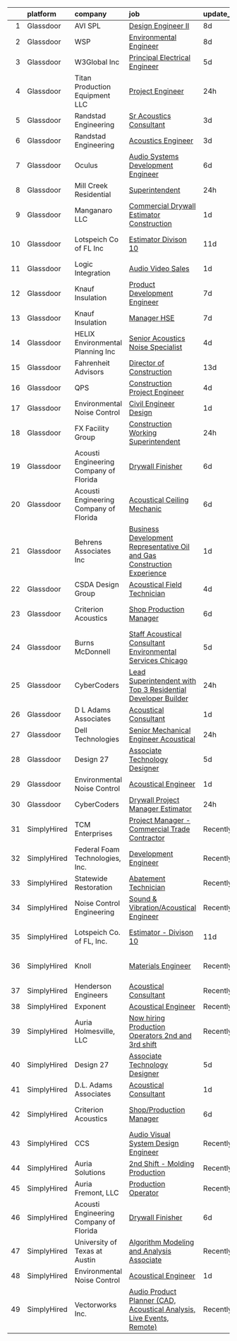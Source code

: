 

|    | platform    | company                                | job                                                                                                                                                                                                                                                                                                                                                                                                                                                                                                                                                                                                                                                                                                                                                                                                                                                                                                                                                                                                                                                                                                                                                                                                                                                                                                                                                                                                                                                                                  | update_time   | location                      |
|---:|:------------|:---------------------------------------|:-------------------------------------------------------------------------------------------------------------------------------------------------------------------------------------------------------------------------------------------------------------------------------------------------------------------------------------------------------------------------------------------------------------------------------------------------------------------------------------------------------------------------------------------------------------------------------------------------------------------------------------------------------------------------------------------------------------------------------------------------------------------------------------------------------------------------------------------------------------------------------------------------------------------------------------------------------------------------------------------------------------------------------------------------------------------------------------------------------------------------------------------------------------------------------------------------------------------------------------------------------------------------------------------------------------------------------------------------------------------------------------------------------------------------------------------------------------------------------------|:--------------|:------------------------------|
|  1 | Glassdoor   | AVI SPL                                | [Design Engineer II](https://www.glassdoor.com/partner/jobListing.htm?pos=126&ao=1136043&s=58&guid=000001835ef9fdeaab15e2af4252198a&src=GD_JOB_AD&t=SR&vt=w&cs=1_9920ac10&cb=1663745785672&jobListingId=1008135123497&jrtk=3-0-1gdffjvgg2inp001-1gdffjvh2gahs800-afd88db7dfc8ccb3-)                                                                                                                                                                                                                                                                                                                                                                                                                                                                                                                                                                                                                                                                                                                                                                                                                                                                                                                                                                                                                                                                                                                                                                                                  | 8d            | Atlanta, GA                   |
|  2 | Glassdoor   | WSP                                    | [Environmental Engineer](https://www.glassdoor.com/partner/jobListing.htm?pos=128&ao=1136043&s=58&guid=000001835ef9fdeaab15e2af4252198a&src=GD_JOB_AD&t=SR&vt=w&cs=1_4106187b&cb=1663745785672&jobListingId=1008135079902&jrtk=3-0-1gdffjvgg2inp001-1gdffjvh2gahs800-3a8945c45c2858a6-)                                                                                                                                                                                                                                                                                                                                                                                                                                                                                                                                                                                                                                                                                                                                                                                                                                                                                                                                                                                                                                                                                                                                                                                              | 8d            | Washington, DC                |
|  3 | Glassdoor   | W3Global Inc                           | [Principal Electrical Engineer](https://www.glassdoor.com/partner/jobListing.htm?pos=119&ao=1110586&s=58&guid=000001835ef9fdeaab15e2af4252198a&src=GD_JOB_AD&t=SR&vt=w&ea=1&cs=1_6a2c3f1d&cb=1663745785671&jobListingId=1008142490448&cpc=9908D8D4413DBB8A&jrtk=3-0-1gdffjvgg2inp001-1gdffjvh2gahs800-f136b5d3aa4bb2df--6NYlbfkN0DQr0I1mkHTYCHIQl-Z2q2GFo8_WIakD9g7JG9Jpso0F1szWHTNQT333qdHOIIMC5Xq46maLYzZw9v1ZCdJGnTbGN_qZeyICKJTLvCu5w9PYaCOnBLnmoEO-xL6RVkoaeMFLPme-X2PsYloLmBH-rFz3yn-Jbn9vC3vjcqUZ4lMdEvRckjZC2u84l5dIr0nXXroXTEhfKDGtcuRJKikgado23TJqXKdTRPgS3nEQ-NU12JD2fEizJXvwbyh4n7oYgcJkAsfVUg7NvrbkmapPkzL9MgwPGdFcf3SNbDvtv8DYTEtMaYxu0od6okOpndt9Y7WVbTZUOWJ-mEAx9jV4yaw5TtL9yqnacK-lWFFq6I7g3dpADZsSOKwmbHuNT28Er7WcoWAV72PLY2lRfCN2R2AtZ3e6L4N_f9lbHmtI0oniaEk4auvzdAuRv13C2HUuPy0NsM908_6rDRbSM3ekZFq0MvS-ZIgr4wofAfp4Jhwq8WtyCXEuouPuHiHgcolGtQKoUNDNELiJejNnh68V8RzD_8MiEUfUubeRkPUdeO9bCUDGJq8wh8sUJkbOhlvCWBWXdX73XWVxEWFhJUh2S1d)                                                                                                                                                                                                                                                                                                                                                                                                                                                                                                                             | 5d            | Tempe, AZ                     |
|  4 | Glassdoor   | Titan Production Equipment LLC         | [Project Engineer](https://www.glassdoor.com/partner/jobListing.htm?pos=129&ao=1136043&s=58&guid=000001835ef9fdeaab15e2af4252198a&src=GD_JOB_AD&t=SR&vt=w&cs=1_129da6b9&cb=1663745785672&jobListingId=1008151203610&jrtk=3-0-1gdffjvgg2inp001-1gdffjvh2gahs800-f0e9d119378842dd-)                                                                                                                                                                                                                                                                                                                                                                                                                                                                                                                                                                                                                                                                                                                                                                                                                                                                                                                                                                                                                                                                                                                                                                                                    | 24h           | The Woodlands, TX             |
|  5 | Glassdoor   | Randstad Engineering                   | [Sr  Acoustics Consultant](https://www.glassdoor.com/partner/jobListing.htm?pos=117&ao=1110586&s=58&guid=000001835ef9fdeaab15e2af4252198a&src=GD_JOB_AD&t=SR&vt=w&ea=1&cs=1_d5a95f31&cb=1663745785671&jobListingId=1008146395284&cpc=9908D8D4413DBB8A&jrtk=3-0-1gdffjvgg2inp001-1gdffjvh2gahs800-1e37dc136f2d919a--6NYlbfkN0BP0SNj5t90jkfF5SbRhYc-YYyKnIlIACqwosTKYtJiUOp36XFEILIi7NeTHfhZHbsW-mUkTBjl8FIFrTAC_qYAebY_cyQqVvB0MGWr6GAninhmnbYc0H4JvtYHZs8F-JoYQ5N9rHtgPeysiPlaGKR1KA9_fQdLfZFYobIBfkkloEZC7jGXfM9tYTlo_ehSdfjSY0NEv1epekqtaiK8gQepR_yOw-NwknlpW0zyNSvUKBj1JalUmN9Ze64CrBJreQ2kx0RzoTzVLUIa5TKinRGo4xMModgNkKYDrYol-9NGsFyjh2S6kmOV9agiikk9GtsyLbGuimHPsO1Td2kuG3Oz2Xgo0YQpqHLv97C3cqg1sI_OHom7nodKCzBk7lQ_36kwRbI6chLAO1KZGd2KWvE__4CZmf71yWMGOO2y0yMbd9koSCe-kIebwJJZpz2E7NL_SoZWbjQrSueZZg5E_3vBiCSAVrEpE-3wMeZUt9rLqkDeAaL4hJrasV0zbmmJTJlNEv8_kDlfP9CCKBl64jUxjmZICyfP4O4_TkzzgtQCg4tCy1alCqaJtkSSJoLAIJp5oVbyKa8HfSc71MREMrEgWGXn4VFOn5Bs6ZeRFEcDnxZNz_UFpPQDJty7sivzeshFFHsZM02upn8DjS4fbO5JhxwHY8uaFLKxgUP3vHQZx-ul-cQy4XvnwSE_zdzHBF8BOegsHyH6OPnFxCqKzLiVuDrGY1ElNN0%3D)                                                                                                                                                                                                                                                                                                                                                                                    | 3d            | Los Angeles, CA               |
|  6 | Glassdoor   | Randstad Engineering                   | [Acoustics Engineer](https://www.glassdoor.com/partner/jobListing.htm?pos=112&ao=1110586&s=58&guid=000001835ef9fdeaab15e2af4252198a&src=GD_JOB_AD&t=SR&vt=w&ea=1&cs=1_5bdd7dec&cb=1663745785670&jobListingId=1008146395319&cpc=9908D8D4413DBB8A&jrtk=3-0-1gdffjvgg2inp001-1gdffjvh2gahs800-3533152d33cf8374--6NYlbfkN0BP0SNj5t90jkfF5SbRhYc-YYyKnIlIACqwosTKYtJiUOp36XFEILIi7NeTHfhZHbsW-mUkTBjl8Iw3WU-5SqwJGlMOgw2JpWZkLU-6lAixkGeMfLdqscvBGPGzZn7lcPvC9qIOBKdLZCN761WcXu4-8OKZ7XLBHxweVfOiciQhWxAZPPoBkvewBuYhVCRH3B4MnAvNq-a_1S0NHk1HSvgHVT9k-JqlwIfzTvp2fhqOEhD2gvxOzozoQs7i8f8lvgTKbQydtCSJVRNQ4iSPG6mwYnB9jjBQmLQURZiYYfXLtsjYPDN4Dha9TH-LxnwrX9f0yiXyWk9Uvj5SnOb4qkPiR5PC_FRIwCZThk92tVUz2FLXK8VBqacZ1fmtayJwpFYnsHVUUSNgNKT0NqOAZ6Uo3OlpBzXZ1TzCFJ7Yrvghx8mixSvGZhdUx3WB4s1WUfwLgqLpPbM1c7aN5v8PQqNUazU-8p3KaoWgR0olDHsne1y5mESG5Ja3v96E10v7sPLvHuNfomLa6L7r7i3dQcRa48zwM93X8q7IBhZ5GRebcYqmRoXb8tdjgi6n4hwRTgU1aaSQZKAwTR0gmJf34HbbS4MFE9oI_e21pVgKld_9V5yHv_NL6TRbUMN-ewOU05eiEPhifEGLF8s6VXq-jBCEKely4l2_ksBEU2w-ZIawc0I-MImdY30GGpTfNK45cgPF0IF4_V7lwcEX4xl8oC-IxntzahX4T_M%3D)                                                                                                                                                                                                                                                                                                                                                                                          | 3d            | Los Angeles, CA               |
|  7 | Glassdoor   | Oculus                                 | [Audio Systems Development Engineer](https://www.glassdoor.com/partner/jobListing.htm?pos=111&ao=1110586&s=58&guid=000001835ef9fdeaab15e2af4252198a&src=GD_JOB_AD&t=SR&vt=w&cs=1_c634ccb5&cb=1663745785669&jobListingId=1008139825650&cpc=444700D72F2ECBCE&jrtk=3-0-1gdffjvgg2inp001-1gdffjvh2gahs800-81c7c01d1ed9796a--6NYlbfkN0DYl4UJW4r1Vl7FEn6T9F-rD9lpC-0oMJVSiWjK_MGUd8e8cHXcpv6KPyjLHZEfqkU7D16wTQNzEVk4wG6XI9FAQyK5JkhJ2ERt5J6bqJI1UJM9RVHe6sJeBvvI02Fm7Y6TP1maoxtnNctsGXYfreZYmK9z-xOomguon396Im93PrYQAhqM4RnyF-ypzymJNdLjg1iIRIP7yU7HBPBoBCmwfrkTV9WuY_dRGlX4H_t7KyLEqM0Fupvi6q24t93wBUrQPX8pCRSg9lwluO6ZslVCLpfQPXrMd9lX_FZKoBQ4zTFZCO_sSFD7p1wmg9_9cs66DJjH0h0eXeue8vhCo-O84o6YrKaAE-EDXR5p8GJ1f31QGf_4OpgzivYVlWizCs5-5wkx-AMPj9AgWLTobwCLyJlcxNjntserU8bexMMbaWaqofopneCq1L_yDasupmvS6fUXMBGZrHBCmmn2yujSvi2FSqdT43KgKPTi4ccViIW6MUVMKJ_KoF60W1K4I5YbGegg_e3ERZyrGJYSQa4sa6QXFlkVSunk7EANUUsAUVHbRhV44hsksBf-qpIHwHqrttPklTXrNl4DGibklnNacvrTfrllZmP3v6jgttqT56sx_aDcPctAmQFYc6XkMX0IhzOFL8_wXrtSFwTVooC3a4yh8jaQz-7cOYL9DUj49DePo1X4KoSLKzwL2NLog7v1Fd3sJGTbm9NuIq2ie8JHo-O86oqKNqm_4kCx_EP_0YWYfkLbNFINmURSQnq9UHMKpRtoYZc7egNdAg77oCF0rbXfRf0kl8oDXsLeZX2MptBYLsMyyqOp712MBq6kgED5S5j3klDqtdZcInvNjAYsobI9fgixIJDUuC_xNY4ntoYxQdzNexogRX0ZY-l5DCT2LrYNhwTfb3DhjAZ7llWaAoyjP5sV0LWtsi34_W8LjvWUcEJddC8QtKLKfDKfMUT7YALXdkQsyET0q_0UsaT316AdmIsaXIyDemAN_NE29oMOC5JhWMpnSKXqWh1XxqwA4AtdEYv72_0dHk-PAOBQEuab6ZvOSYdOT6KfSv4VsIlNTo-4RYT6scgLd00bbyPckSjPTRk8dw%3D%3D) | 6d            | Redmond, WA                   |
|  8 | Glassdoor   | Mill Creek Residential                 | [Superintendent](https://www.glassdoor.com/partner/jobListing.htm?pos=125&ao=1136043&s=58&guid=000001835ef9fdeaab15e2af4252198a&src=GD_JOB_AD&t=SR&vt=w&cs=1_d14b7ac8&cb=1663745785671&jobListingId=1008151456010&jrtk=3-0-1gdffjvgg2inp001-1gdffjvh2gahs800-d5fcaaad9494a3af-)                                                                                                                                                                                                                                                                                                                                                                                                                                                                                                                                                                                                                                                                                                                                                                                                                                                                                                                                                                                                                                                                                                                                                                                                      | 24h           | Lacey, WA                     |
|  9 | Glassdoor   | Manganaro LLC                          | [Commercial Drywall Estimator Construction](https://www.glassdoor.com/partner/jobListing.htm?pos=107&ao=1110586&s=58&guid=000001835ef9fdeaab15e2af4252198a&src=GD_JOB_AD&t=SR&vt=w&ea=1&cs=1_841c4507&cb=1663745785668&jobListingId=1008148672119&cpc=C0B823A4600C5955&jrtk=3-0-1gdffjvgg2inp001-1gdffjvh2gahs800-651746d23aa49aca--6NYlbfkN0CSBNOnuxzeKKpLLk6KnyES8NvdEH3lV6drVITrW4BR0maHnjRWxbT6FCV11NfT43GzMBKkEO-1mh7CCXhXekt7N8NO-YQ99Y79uH0ka1Mxf8abb7ZJ4punEjlasSI2MLM_eSVknBX7T5MG-dXfViHY-dczCXECLuUhp1F0cb5T2YWs0PyA-agh2iOhnrztT_Su5ldmublf2M3lMWMz_w-yWv0EbrHeTG-djA79kMEi6ktBdqGS-69cHd0SJP6QlIfdUwgwUvgrmqj5zJ-IqDKKIj9kgntNIdDGD5gxfWZibqomLoXF_kse02m-eA3MrQG-Ds3LmVLf7lX9jOToEVYIDvLkXvSzbQ8MiDakEnT9UEcMcMO2B8uxk5CqgwhMW5wgkC6HjHXguLJmKhFqwkg19PGo3r-xSlSwDUbtuKA5rLPGrgco9Ka3O1n0O8FV6gZ6I2-SdrxxE2nCCw0HgcQclJNqDUPtCBIN_s0tF29s0q8vnHEeRWatqzPn-FipX4O5fz-D4f5kmG3lgN0_quHW)                                                                                                                                                                                                                                                                                                                                                                                                                                                                                                                                                                                 | 1d            | Beltsville, MD                |
| 10 | Glassdoor   | Lotspeich Co  of FL  Inc               | [Estimator   Divison 10](https://www.glassdoor.com/partner/jobListing.htm?pos=102&ao=1110586&s=58&guid=000001835ef9fdeaab15e2af4252198a&src=GD_JOB_AD&t=SR&vt=w&ea=1&cs=1_1693bfcc&cb=1663745785665&jobListingId=1008129396119&cpc=F04F0F27FC59BC8B&jrtk=3-0-1gdffjvgg2inp001-1gdffjvh2gahs800-41f33a4b0cf844e4--6NYlbfkN0ARd-d_mk3fv7CsTzJI1efZU9fdCZ0pIicvHcE4ak8lb2QDs69G3HXkD85mIZKgWie_EH0ttPTPLMQXyY7SATuMQCCrub-AMTqhc3uVH_oQyp47DA5ooRc8lTMJsZy1cVtTpsBF2YP3KwdWWYbEUTBr1yJCjnaztYUpDGz0-7SlBzygTNjme7H-PpCkDTMMZx71rFqbyz44FTn8pZpUjuJIJlwmqjXKJe6ywqkjObPwUBUy60ipQlbxRcfNZhrQcO-GI9mLEPKbw8NLklzPJSZ6vUg4SRC5u_SdJouM1o9b0Ec3n_MGRbxgPaP4tWI-zgqBjQrsJJkQwypfiH-Sl6USCrY4cDuUndZ0XhOFzi3TXf1scoV0SmfTOVZRC4CXD131bFNTrTM11U6dURhmmzAYGhzvYHTSxA7_doBpRrMpbkQHGzzlepUIDYIeJLdB8FWb5NJsajVLiejaD86wLRoq7DbmYprq8z96Ml9Js4Er3agNnztViPiDb9QF9u-W7OgUmjtc8Z781QhmIOk9HIig)                                                                                                                                                                                                                                                                                                                                                                                                                                                                                                                                                                                                    | 11d           | Fort Lauderdale, FL           |
| 11 | Glassdoor   | Logic Integration                      | [Audio Video Sales](https://www.glassdoor.com/partner/jobListing.htm?pos=108&ao=1110586&s=58&guid=000001835ef9fdeaab15e2af4252198a&src=GD_JOB_AD&t=SR&vt=w&ea=1&cs=1_59d80674&cb=1663745785668&jobListingId=1008149089559&cpc=8507CEB59E1C6AFB&jrtk=3-0-1gdffjvgg2inp001-1gdffjvh2gahs800-94098903446a7f10--6NYlbfkN0Bpb5yhbAgBb_uuZysExs_-Dz8RShseqd0jMpe9e-rriNG7AA6JZK65KXxqn-VkysiWklE2Bh1nfUl5isTpA29IVJqe1mmNfXQxVQHT7MZAjOV8hEy4_WTS5nXJAW2wuQsyJliJlv6q8IXWqbIYBTZ7fbgOM-b3hpwWnCGeHD2J4Trj96ovP4qaBIMIghwCEg04jgBcHKeAcYLJrlk4u36LZgQiFlhKriyIezdc5LFNVEaWvYVknEhr49GmGJVTT5u_h5ZYRypXuRj3kHk3kUikTT881gGH-st3onR5GvCmAD3FcXGucfPXdZLNo5h_JeHhREIPRibn9c2AENYjKbAqxvG6rx1TSJ-EsuCh2tzlV8_24CP4dpaJJRKYsLJynocf_YSe1QvYiOKMnI0I7bmYQwe9LtOiZASIPozSbJdhHSRsKkY_DO6DoeNm-6WvQTPv2SYhmhFsgE-4-QFnXQYsyG5wZIoVyZ2lbUXPpXBFS_j_tec4XPZPEMOFiRhZg90jX4VwZjovBA%3D%3D)                                                                                                                                                                                                                                                                                                                                                                                                                                                                                                                                                                                                             | 1d            | Lone Tree, CO                 |
| 12 | Glassdoor   | Knauf Insulation                       | [Product Development Engineer](https://www.glassdoor.com/partner/jobListing.htm?pos=113&ao=1110586&s=58&guid=000001835ef9fdeaab15e2af4252198a&src=GD_JOB_AD&t=SR&vt=w&ea=1&cs=1_06d4aa10&cb=1663745785670&jobListingId=1008136628584&cpc=DFCAFF9DFE7B86C3&jrtk=3-0-1gdffjvgg2inp001-1gdffjvh2gahs800-7856583687082724--6NYlbfkN0AgCNq5Q9JZmzoW3qRvN8nsjI_K7hzeHLTyl9cbg4zvCuAwJ3I6BceYlWxJTxN8DwW-UgRDF5JuJSKTmh-k_N52AEArxxyOD0WNUcQZlgAObincYvAH3IXG2_TrzqqD9soyCYF-0ntN6ekpt19krMHsaZEVX2aNutxJltnPodVuJ0PmGP4bchhFhDJKX5NYnqrjXlBvap44Vt7meTkw8-4rDnW4dLWV_wCWzzok0dXEyO1TAXQA7pznliCwfEYdcvJNZhvqQiK6ZJTcSU_FLV73W8akrVZLC8PRR5-tQuQcNTpeeHjsdQ0S0EcwDL0ut7jC_-VgJcRNaZ0KaR7FsrEDD7RQwUZnfYPAR0lEFnuf_F_YuV1Nz0NNnIq9GIXFlqPxpsE2bqjy3PMHIa0XMaueO8bqm86eI_u3QuRvJ2ctgVHBEug7UDuTGWyr6U0cE0kHIrzmpA-WNZV0VdBlPOKVIuWuV2vQ-QhvYt4nTiHlaR7U3pHy2dzSNK3NkeV9Hmuy04gN0RKeJVqPYqbDp8A5XAc8Pkra4Ls%3D)                                                                                                                                                                                                                                                                                                                                                                                                                                                                                                                                                                                | 7d            | Shelbyville, IN               |
| 13 | Glassdoor   | Knauf Insulation                       | [Manager  HSE](https://www.glassdoor.com/partner/jobListing.htm?pos=115&ao=1110586&s=58&guid=000001835ef9fdeaab15e2af4252198a&src=GD_JOB_AD&t=SR&vt=w&ea=1&cs=1_22410ae2&cb=1663745785671&jobListingId=1008136636747&cpc=618B7C2C2BCBC227&jrtk=3-0-1gdffjvgg2inp001-1gdffjvh2gahs800-25d16cc0c1dbeb12--6NYlbfkN0AgCNq5Q9JZmzoW3qRvN8nsjI_K7hzeHLTyl9cbg4zvCuAwJ3I6BceYlWxJTxN8DwW-UgRDF5JuJYc2n8PO4HPRt_RtoDrYHUrIQyQlNivMnlrlqOvQ0JwL8bfnY2uRedQFLYar8RF_NB9ClyQ6OKOKiMokRuMy3aNWuR6GrWpPJKnp709K_dyXpWIOAMrkTpa_pUF__qyytrFoIz-DzeoElS9cePAblZtD113AwtkFKfyJ77vxOb2y_65RkSiFG1ouClRSLbpPjO-qCCZD0yLZjMwk_0quvLU1Tkxqn49YjNswQKftbv7CsRGDtrznPi3hxOaXq3-UEOzCjzrUWqUSOiiKFRveTGE9WlfTWfUxusvdGX4Q4VgxRG3UWxE5tSGdQyHTyao1LW4Y5AUuUgI0Cmbb1yUPIXzfuHrdObEV1pp0jjDasvz13PDsKgzCdaDkagwEwJ5vhlKdJ3H6dTyRG3UWJ2HoNVMF6jBEb_Ng23ZDocHVTvaFJnmaahyvvKIE519gCc38lA%3D%3D)                                                                                                                                                                                                                                                                                                                                                                                                                                                                                                                                                                                                                  | 7d            | Shasta Lake, CA               |
| 14 | Glassdoor   | HELIX Environmental Planning  Inc      | [Senior Acoustics Noise Specialist](https://www.glassdoor.com/partner/jobListing.htm?pos=116&ao=1110586&s=58&guid=000001835ef9fdeaab15e2af4252198a&src=GD_JOB_AD&t=SR&vt=w&cs=1_3c328662&cb=1663745785670&jobListingId=1008144691891&cpc=6A22310A23505C64&jrtk=3-0-1gdffjvgg2inp001-1gdffjvh2gahs800-911cf61dbfec4761--6NYlbfkN0BXfkHHz_AtdSVqqMg6cNBtxrAHPGd1Ga-vcHsqg8uhlHnsTi4bG4BX1NzpvMTNLor59l1Vm5rg9pMD6UqHcN4bDy2ps11_pPBk8cdhkKLFc6UZaLWnqEIgzxcSPjr1zoquOAXHhV-96ylIDOwS05pingTcTx9M3cO2EwLEFKBmXxeWAIFYPRVU1MZOrXhmST8OO35aCQocZ1fIhcHG5OEkn1SfyJLb2rQCeoAu0mL5v4qbV2GmobXgEv3uO8ZDJ49hExIf5YvUyoKhBKpUpN8HtD1l2B5V70nxYREFGFx1GHVzNFZBCrM6V8sRpWHT_zriM-AKWb55FRLJrdkv_ucLKUCPODbbaR_PVWgw36lWbcZ9EwMlGqyIuVoocL0bBdyMEgnS0U4YPq-uIIK_HEKtfdWnYYy1T031ydDtDsNm-_29rjhpC-gQuks1Lw4k2DrgJ_MVnT6MIGS_H03O-Wkze7D8DHhYD2-f8NEDTIW6Go-phgBE374q)                                                                                                                                                                                                                                                                                                                                                                                                                                                                                                                                                                                                                              | 4d            | San Diego, CA                 |
| 15 | Glassdoor   | Fahrenheit Advisors                    | [Director of Construction](https://www.glassdoor.com/partner/jobListing.htm?pos=106&ao=1110586&s=58&guid=000001835ef9fdeaab15e2af4252198a&src=GD_JOB_AD&t=SR&vt=w&ea=1&cs=1_24cc20e9&cb=1663745785667&jobListingId=1008123234017&cpc=DBA5A4BD2F83B1DF&jrtk=3-0-1gdffjvgg2inp001-1gdffjvh2gahs800-611df7ce5d72a717--6NYlbfkN0CwjGqOhigleT27TDTfE1Nkh2RUvZY35Ev74XMTfcGCbb3qP65Ek4lYWDGxXuxkQ7TCOWJU0YgpXFPcnNC6DWNvnx9mPtlEYRV1Jx4di_XCV6jJRQh-WOiUoAeB4GW9Lc4NpfqJpsSJO6ST5pyYcDiMEo40T86LzeGTWnYIOw_FMP-_DkHIMuEJ3VARfzkXHXdJGa4tTLu_35ZlUEi5CUVPK17bUEDKSzBJPYcl-afZ9vFXIdhUXrThBxeovGmuZES437Pxe8jPQMakcdERwTUWtyn8G6FJOiy6Pbpj7HHSpkwb62J4GrcQSp77AwtYyriWdiZ8xBmvVog21bgOocH3DmQJNtPczcFeGuBhq_TzULPCeoIeJGwRsYC-idkKLTG4_4S7sSVmT7afu0VVSMTHH5Jg5bN-JlyGGpZB3XQRcEnU7e84qHI05PNjc9s51khCOitI_ZFaQ9oQTDE0jBfEeyAghAU1mg1kz6KxcCfaNMhJ4rsLmT3csg7nmjQs8aQryiBJJCMB3dZ2Mb0o3utK)                                                                                                                                                                                                                                                                                                                                                                                                                                                                                                                                                                                                  | 13d           | Martinsville, VA              |
| 16 | Glassdoor   | QPS                                    | [Construction Project Engineer](https://www.glassdoor.com/partner/jobListing.htm?pos=130&ao=1136043&s=58&guid=000001835ef9fdeaab15e2af4252198a&src=GD_JOB_AD&t=SR&vt=w&ea=1&cs=1_8f4b0874&cb=1663745785672&jobListingId=1008145195993&jrtk=3-0-1gdffjvgg2inp001-1gdffjvh2gahs800-0a62ddb1e0340cdd-)                                                                                                                                                                                                                                                                                                                                                                                                                                                                                                                                                                                                                                                                                                                                                                                                                                                                                                                                                                                                                                                                                                                                                                                  | 4d            | Compton, CA                   |
| 17 | Glassdoor   | Environmental Noise Control            | [Civil Engineer   Design](https://www.glassdoor.com/partner/jobListing.htm?pos=109&ao=1110586&s=58&guid=000001835ef9fdeaab15e2af4252198a&src=GD_JOB_AD&t=SR&vt=w&ea=1&cs=1_ef532b6e&cb=1663745785669&jobListingId=1008149177442&cpc=A6F0E0205751D875&jrtk=3-0-1gdffjvgg2inp001-1gdffjvh2gahs800-c7026cb07def7eb3--6NYlbfkN0A1Hx1H8Z_ZGf51L8iwGP-htVtHzPykBAmnYM3BEYS-BjMEP4a2jOkt8JmmjCDxcGm8y53qxNCgm7bGp8RIjwfMWkRs1DLEyJcRqLEaL1Jm4V0PEZgosAaTYCFb_qSq0zC4T7aJwCzgFi2njr6_geHQogtBdXg5cxBMZTAEEZjpTlVMD-5O4-6Iq21_0msSkvSASzNXhV-uYMniih0pqRrZl263jyIFcFb4nO9qoL2Ku30pXB2Zgny_1FPEKalBxZQb3t0Ygi64lKeiF_1BQOVpaRky2cnqDoM0N4HdLbY5MErKk_vDrqx_hvr6J4daag5QwqNoe80t8oc2mzbdV-TcfKUhGFoRp6X892z8FRzmocCB5Wolj_SQ2ayl4cQZKOUXgjHU6X2zo_TJjQup6zVfqbwQA_6PGlHtQTg_FQXlhemaWbbpNE9voZzqmyAPOE8PxvNzWrFLvqNK8Tzxc796x33leAk_IyDJ5T0deFoC6nelr2qM8JG9P-aeHdijYx2SgwgfDig3DV27DjCU8vtz)                                                                                                                                                                                                                                                                                                                                                                                                                                                                                                                                                                                                   | 1d            | Los Angeles, CA               |
| 18 | Glassdoor   | FX Facility Group                      | [Construction Working Superintendent](https://www.glassdoor.com/partner/jobListing.htm?pos=114&ao=1110586&s=58&guid=000001835ef9fdeaab15e2af4252198a&src=GD_JOB_AD&t=SR&vt=w&ea=1&cs=1_e6712a1e&cb=1663745785670&jobListingId=1008151120963&cpc=ABD31432EBADCA3A&jrtk=3-0-1gdffjvgg2inp001-1gdffjvh2gahs800-4f8a2bce78243360--6NYlbfkN0CGveJGPqEcH9GwMKREKpVzG7THfQnFptBOK-FmsseVntJEP4XoUFGTbZl3XbktHPaHESS5vIWxRQ2JGPo-Xo5fqKVjVGIqTXZRVKJ8hKke03F0f_138kuF2JRHbY8CLJyyb0bIZ7ZJ9ZNYfUEzI9n5x2IV1kwJYRHRRPgvCzvmbaVDKUZUyx-O87X6clqtvOpDPKUGUxGfotoUwTStVKWOXP0tlk-TEh43UHfcwFBqVRKq0sTxIxg904CzqK0HAxBOaK-Gipo63hLENAErE0Mtnbbr_XmTWdNSZxfQumMwTtRkZnPwH4M_3ktWHulOu1_pHzunEqngbb8Rnz479ZyfMZ5xHAx-uYdz1q9g1dv9vz1lsiDbOEHkvWFWAux77bEtYSm0HCnQRDPSDR99u1LHhH_swD4LkBx03fqeib2HToeUcgqolzZ2yzi8BqqCrBLyOS3ce0yWS_pEk0-ftSQDhDNkGW4uwKR9dDaf-29-DR2TdBRpZrDP2PVDk4P3aOZCgyc0Nfn4nPz73WTz2OqTDjgG6J0MYaE%3D)                                                                                                                                                                                                                                                                                                                                                                                                                                                                                                                                                                         | 24h           | Cincinnati, OH                |
| 19 | Glassdoor   | Acousti Engineering Company of Florida | [Drywall Finisher](https://www.glassdoor.com/partner/jobListing.htm?pos=127&ao=1136043&s=58&guid=000001835ef9fdeaab15e2af4252198a&src=GD_JOB_AD&t=SR&vt=w&ea=1&cs=1_53050343&cb=1663745785672&jobListingId=1008139738360&jrtk=3-0-1gdffjvgg2inp001-1gdffjvh2gahs800-b25650e7e7b6b723-)                                                                                                                                                                                                                                                                                                                                                                                                                                                                                                                                                                                                                                                                                                                                                                                                                                                                                                                                                                                                                                                                                                                                                                                               | 6d            | Jacksonville, FL              |
| 20 | Glassdoor   | Acousti Engineering Company of Florida | [Acoustical Ceiling Mechanic](https://www.glassdoor.com/partner/jobListing.htm?pos=123&ao=1136043&s=58&guid=000001835ef9fdeaab15e2af4252198a&src=GD_JOB_AD&t=SR&vt=w&ea=1&cs=1_46fc2220&cb=1663745785671&jobListingId=1008139738361&jrtk=3-0-1gdffjvgg2inp001-1gdffjvh2gahs800-8b060c2d8300c15a-)                                                                                                                                                                                                                                                                                                                                                                                                                                                                                                                                                                                                                                                                                                                                                                                                                                                                                                                                                                                                                                                                                                                                                                                    | 6d            | Jacksonville, FL              |
| 21 | Glassdoor   | Behrens   Associates Inc               | [Business Development Representative   Oil and Gas Construction Experience](https://www.glassdoor.com/partner/jobListing.htm?pos=110&ao=1110586&s=58&guid=000001835ef9fdeaab15e2af4252198a&src=GD_JOB_AD&t=SR&vt=w&ea=1&cs=1_fa6fa8e3&cb=1663745785669&jobListingId=1008148942014&cpc=83630893E902B957&jrtk=3-0-1gdffjvgg2inp001-1gdffjvh2gahs800-aaad3fc9c2abc0df--6NYlbfkN0A1Hx1H8Z_ZGf51L8iwGP-htVtHzPykBAmnYM3BEYS-BjMEP4a2jOktZieo8pG5LKs8YOBu1E4QC_zHtLtXWSxHNmF20OayoE_1AMQU3uIKAxtD8NtYW9Z3DrTUmkAtfnxkB4uKv3nOrJ80C5MwSEucDjGDxZOson0qfuZ2wlzo_lAyCGgf8kHHvDG53DoL2oJRiNfM9O2cUeDjLvERDIvnLC6BzC1xV0IZXeMWa6p15_Di7c6Ghadc8pVn8GXz9ydv7oDPo53fuxCtQGck-ELPlsAl_WCuz6lPMRWS4IF-tAtRrWCGvQZT9fKgdWXU8faCCnOA9Np6jJuZE6IMA8sth8DqWup5BBrboeGGx4QbiUcx7GO8gfc-9PHImwz42nGuU7IIL3q7JoQZQRGTD5okoCi9-EIzaD3vL9Revu6paFV-F_dGHvcDnhEyvEnXKmu-PYTm9Ttnrn_KWkh-SIVWRQWwFg_sA1N1C1d83ndnWvK6xNyRbNfOS8DvTBNzTHUJQ4xZw3ny5iKIgTd0AvBT)                                                                                                                                                                                                                                                                                                                                                                                                                                                                                                                                                 | 1d            | Longmont, CO                  |
| 22 | Glassdoor   | CSDA Design Group                      | [Acoustical Field Technician](https://www.glassdoor.com/partner/jobListing.htm?pos=124&ao=1136043&s=58&guid=000001835ef9fdeaab15e2af4252198a&src=GD_JOB_AD&t=SR&vt=w&cs=1_d01ee589&cb=1663745785671&jobListingId=1008145139217&jrtk=3-0-1gdffjvgg2inp001-1gdffjvh2gahs800-9216efdec13e9a3a-)                                                                                                                                                                                                                                                                                                                                                                                                                                                                                                                                                                                                                                                                                                                                                                                                                                                                                                                                                                                                                                                                                                                                                                                         | 4d            | El Segundo, CA                |
| 23 | Glassdoor   | Criterion Acoustics                    | [Shop Production Manager](https://www.glassdoor.com/partner/jobListing.htm?pos=104&ao=1110586&s=58&guid=000001835ef9fdeaab15e2af4252198a&src=GD_JOB_AD&t=SR&vt=w&ea=1&cs=1_79063fdf&cb=1663745785667&jobListingId=1008139408662&cpc=82C1A0F5724B96C3&jrtk=3-0-1gdffjvgg2inp001-1gdffjvh2gahs800-b4c781d4b8c8c56f--6NYlbfkN0CUaLsg2T9YFna23JJExEa3iRSuv9e-qqc523yxIvsrA4dJtbTlKPx54wOlIfclF72IK96kQid7v5_TprJjf4qRS1MsEtd40ptrZva1dhezsGC2SrdWk26Nc6_quUtVOO66Xnlk7IYGz1q6IqizVCbrcDL8ny1ouiH6NuyD8RJkfbUKzSyL2p8qTR9uyDAmY7Xebkn_QlHNoaLgtVg4QJn1QuFaS7xPjtnJg8JsWMfA5MZdQ2jWT675mpNFPEAUr-ai7Xcmw4IbTVdrRuOfO1ftmDEc_RurXfik0kb0UbCu0rGbBL6no87wQRxv6ES1EJAxk6-RAbuxizahSkubvg_2sA9yULvQo-JGOS3az5eKHkSQfDOUEDvXxnmzS3VOuDsWdic851_Erf33_cXuqSXihYEIqixI84ODA-EHzNU6D6ngqAqtMH0xMm2nHwjDLMcMYyPucgOejTx4AVTgtCXBVvW3BzgHJLoawGWmcDI49HxzqU43Y9JN8ftvwur0RRX5qTH5PqcW2v-R5cPFHiqr)                                                                                                                                                                                                                                                                                                                                                                                                                                                                                                                                                                                                   | 6d            | New Providence, NJ            |
| 24 | Glassdoor   | Burns   McDonnell                      | [Staff Acoustical Consultant   Environmental Services  Chicago ](https://www.glassdoor.com/partner/jobListing.htm?pos=122&ao=1136043&s=58&guid=000001835ef9fdeaab15e2af4252198a&src=GD_JOB_AD&t=SR&vt=w&cs=1_58e13d16&cb=1663745785671&jobListingId=1008142785040&jrtk=3-0-1gdffjvgg2inp001-1gdffjvh2gahs800-e8335c7972e90890-)                                                                                                                                                                                                                                                                                                                                                                                                                                                                                                                                                                                                                                                                                                                                                                                                                                                                                                                                                                                                                                                                                                                                                      | 5d            | Chicago, IL                   |
| 25 | Glassdoor   | CyberCoders                            | [Lead Superintendent with Top 3 Residential Developer Builder](https://www.glassdoor.com/partner/jobListing.htm?pos=120&ao=1110586&s=58&guid=000001835ef9fdeaab15e2af4252198a&src=GD_JOB_AD&t=SR&vt=w&ea=1&cs=1_8b18c304&cb=1663745785671&jobListingId=1008152462042&cpc=F41FEAB56D215062&jrtk=3-0-1gdffjvgg2inp001-1gdffjvh2gahs800-a28f2b0e25c885dd--6NYlbfkN0CpFJQzrgRR8WqXWK1qKKEqALWJw739KlKqr2H-MSI4eoBlI4EFrmor2FYZMP3muM3oVLaOs4f3sJLGtvArRViKJa_gDLIGLWalL15X24RX7aqJEjuBN4Oz7UGi3EGLr6Ou3rpEyojiePUtIYju8_d8TOTK8N9pjHyovCIgTmsXzpfT05-4MX16N0bg_EORbVQ_enTNAEHUSPWmavzMwYtKolAuTtxw8FX3wYANScWKu0jujUfOyWf-3RWADg73XFjt2VNJZD_26xA5_mtUo4dcQWZkPXx4f8INcuqW7on1FC3ClO0P29dP565QCDqe7XDCUm_4HkXPXsLBUqSE2wwOtbZQKWt5dcKRHUjBYIOV2UWoEtFMmSzRvG5NLHZb29Vl2EJH3R8XKXCpE0dXLxtRh9nqZfASJfR0fRADNHu-7VA8yXhocYGHPgwNryZlWMZQp1e6WYTf_dVDsqZgYfZAmAe69GApv4vBaU6sb0L2EdWDAsxq9QyJWAHX94HVa8uE_JC4qykSoyVYwELkUJHxIBCKFSpqM0Vr77DIGGVWBZpu6ImKQXUn1BLynrW1Vjk6k3NTL1MUOVs_a9hpPRpEw17Tqy1Gnmy4wXnQlE-IS9Bw-lg_kErq2zq7ANm7DVANoYsUKUU9Ryk61mddN4xpWsIAkfjSu1lJQbGGemq2dY9i3SAgZiEmfpxm7Eyr_1F2R7y2kj0u7Z-by1O0SdRe9OjAM762yrjtkvugiZsYvLPiuFKjrZ9_LwvrRESs-1ehduMGqTiPPUQtT6g5Met_JWW_7TYamOdFQgjCGtAlaGROl_oGKZ2Kkhv6jv0vna8o6NHf0Hxv31Ge93oZ8wWlw5QNUVt1cNB8cwGgYhJB5xYhVRQ1vJBk39Ib5NXVEWPCf9FCsq8dveoMksuUGxPkEcyl0SES4Y3Zu_BpZtw5AICXrBp4pT9gu6fObwTipGJSqoYbw4frxDk5Ja9aU9Zf0uEKcmpbTD3Je_-MQcW6Rpoe5Qp5bUY9)                                                              | 24h           | Charlotte, NC                 |
| 26 | Glassdoor   | D L  Adams Associates                  | [Acoustical Consultant](https://www.glassdoor.com/partner/jobListing.htm?pos=101&ao=1110586&s=58&guid=000001835ef9fdeaab15e2af4252198a&src=GD_JOB_AD&t=SR&vt=w&ea=1&cs=1_aa3482a9&cb=1663745785664&jobListingId=1008149329605&cpc=FB91BA2009EB6168&jrtk=3-0-1gdffjvgg2inp001-1gdffjvh2gahs800-b46cae4e1666151b--6NYlbfkN0APToHrk7ILONyRglvlT3LJMO76dZGJsKlG8WQjsY8CqyctU8l7pwUliQ8pHHkuPa28KFjsaeD10_YHeVjYoE9qotpkY5gr-0PncmyQscEUcpqZQ4Umn0swjJ6qv_F4Mx1y4zvh69aLLEaKMWTg_NUwD4gI2cegQLCXrNDMkCKdZns0xZLAZx-0joiFHIRT-geaZRh3QCS4APc9cRrq_m3CFBolH-NH4qP0nuYNdbS5Ss6md1kGvBZPUPEeDfbaB-YVFEppuy65RxrQTvoQEduVQJTK-f-3izcQPUYMNJFaoUsyPtWWVRvYf8S1d-d_PUlA2cji3emW6oowpSg5cnLydYSRZSoWqUSdRvdebEsG4Cg2Su1EC1_vrSR01Tx86gyIge0LtzzxHEoBJu4DfJRFR4jAtSCfyj3qzo3pI13NX1ZquulFA7IIuhGn-2moPQV129lBzsBiiRtsZ58hk9tx-eXI8wN1YCyxwEd4wgJVgldm7xunw6f_vXAYZuWvKdSKZ3FWrgPAISD_R4HjopUg)                                                                                                                                                                                                                                                                                                                                                                                                                                                                                                                                                                                                     | 1d            | Denver, CO                    |
| 27 | Glassdoor   | Dell Technologies                      | [Senior Mechanical Engineer   Acoustical](https://www.glassdoor.com/partner/jobListing.htm?pos=121&ao=1136043&s=58&guid=000001835ef9fdeaab15e2af4252198a&src=GD_JOB_AD&t=SR&vt=w&cs=1_a1ace2d7&cb=1663745785671&jobListingId=1008151774423&jrtk=3-0-1gdffjvgg2inp001-1gdffjvh2gahs800-625613ef5385a535-)                                                                                                                                                                                                                                                                                                                                                                                                                                                                                                                                                                                                                                                                                                                                                                                                                                                                                                                                                                                                                                                                                                                                                                             | 24h           | Round Rock, TX                |
| 28 | Glassdoor   | Design 27                              | [Associate Technology Designer](https://www.glassdoor.com/partner/jobListing.htm?pos=105&ao=1110586&s=58&guid=000001835ef9fdeaab15e2af4252198a&src=GD_JOB_AD&t=SR&vt=w&ea=1&cs=1_67b1a2e2&cb=1663745785667&jobListingId=1008142358363&cpc=AD560D7F3CD45A99&jrtk=3-0-1gdffjvgg2inp001-1gdffjvh2gahs800-5733fc85bdd770ef--6NYlbfkN0AZdIuP4NPWig_aPKyAkjMTZqaOmelRvYdJiZXCUPZp4_HKOFOnNohR-AAffpjG8poby90cf-4WvFh_OJxCLMemKe2VN2ML3wfOUPI27JSEdLDNNaQgkJy-dq46JdcqNo32lFD7TzSk9EE8C9b26O5Zah4aLSzs2Ju_5nzDQnf9mbjGw7flnGup3CNOeQFsApi3TBpVnO1xHNyPPTB4T1uMNcOaDfdJpFpftSG9LU686m1AWkWu5JdJAPSPJjN-HXBQMU-BOYJQyM2WOjSeUUc-H9Y_AnoM3rszz-oWYWgdSSHRDKSNYbmwwcamNTDCaymwlukZ6HNHazzV6g2lXAACH8SW2DECdduGgD3Hjf0OfhZ10woKncfaSr4A0fDERSLgLKnlEebujqfRqhKDp09pqYs8utVhByCw--OZJ0UHhMggRSzCQy3M0Q4R2xJVgU2CYCfYUXLCRApWL-YLvL-kFdw-s7Xqvk25Gp7mrOfnCFRNdXFfFqWcxg6wHaT2hoOY8fHqaAYN7qMV8KVJUGi-)                                                                                                                                                                                                                                                                                                                                                                                                                                                                                                                                                                                             | 5d            | Indianapolis, IN              |
| 29 | Glassdoor   | Environmental Noise Control            | [Acoustical Engineer](https://www.glassdoor.com/partner/jobListing.htm?pos=103&ao=1110586&s=58&guid=000001835ef9fdeaab15e2af4252198a&src=GD_JOB_AD&t=SR&vt=w&ea=1&cs=1_ebe3dd79&cb=1663745785665&jobListingId=1008149321958&cpc=5E31031E1AFF45A7&jrtk=3-0-1gdffjvgg2inp001-1gdffjvh2gahs800-1984cbe4eec01994--6NYlbfkN0A1Hx1H8Z_ZGf51L8iwGP-htVtHzPykBAmnYM3BEYS-BjMEP4a2jOktYpJyCWj02FvueX3dWlMGDqT9Wt5_Vi3EiSMlMZepmUVlrY2zUzOsWuO3Sp_G5alay5VrrZ4ZwE-vbCXkHb10dlGCboSOR8q-hsMYtlOaH5oXQCDwxdbNU54Dk1no_d7ZbTTXKda2oho3sxBCiRGAmoabbE_mDvN3NmtC3sEodXj6RXhL9ksF_XjH-w2lpifU-HiF2dAp_VClZtdeza7n4gn_BkRiWb8a5mVFxwy1s2MS99GCel9UFpL4bMZqup08fgZKLurqwLJVcHhH7vfEYo1miFlTaSMcUpBKWFhnyigu0c-NFKiJ-M2LYi7OyqVRztRArGKxLewQGnPXXlDqS0D8CPSJUjUc30Q4Guy9d_Ppk8X6p3RWFBHAmDZZLHD86tmbxZOs586TkGMSfjr9krHOUNU1guab-xdsKgcIYjgbaJT7BQ8S17YfY8pKIg5L-I_ZtcB5q7OPJYlKrdgRsw%3D%3D)                                                                                                                                                                                                                                                                                                                                                                                                                                                                                                                                                                                                           | 1d            | Hawthorne, CA                 |
| 30 | Glassdoor   | CyberCoders                            | [Drywall Project Manager Estimator](https://www.glassdoor.com/partner/jobListing.htm?pos=118&ao=1110586&s=58&guid=000001835ef9fdeaab15e2af4252198a&src=GD_JOB_AD&t=SR&vt=w&ea=1&cs=1_5df58909&cb=1663745785671&jobListingId=1008152462046&cpc=FB7E4A1762AE5BEC&jrtk=3-0-1gdffjvgg2inp001-1gdffjvh2gahs800-efd91fa07ef8e630--6NYlbfkN0CpFJQzrgRR8WqXWK1qKKEqALWJw739KlKqr2H-MSI4eoBlI4EFrmor2FYZMP3muM3oVLaOs4f3sPaecwoRAB4x_lM2vp9kB-R43e9VQYao97tT4X2wiPNzRkJDxBLAW-hU7qk2y5qakb7gLk9cxaoET9GyC7qnDX1dpmRh_7QDKbWGkFy6AI1gKhX91tdbZy_rABfjOIuuomEXGK9nVD-HRob33N10vGzjUI7znPs071CPJjzr4iaPA5Z1ZpQWsnALxilDIjo7pjmmxW9Okqr-B6M2lItSBddUaCV4VV_xl9GMZa6dNd99HL_-rgD9gs-VmnRLoYnjzgxDihtPQrSI9eDy-raQH2Eal1h-X_rvcfBMZ0rqWLlfuCj2Y9ixR-H92fwCRdZkIfDbUGoKb7Bc68o-8DhgmuSJOtmcC6PIRFrGd9e3reNGO7z00RHg3v0TQ_g_vUgla5YuBoz-3NocWJgEJQDZdcRvCB_fjQw5rERv9TkVB9mm_UO0JnVHM1UOZai4vVlIxar-BeaNGDmKWZBkx1if2PBbaMcKXEF7mltkbhpGZSb7xu69av5JEI1XVtuIwLq-rj_37GwWg6vK4OacuvSrER0wzm4QORLIXg6FqBstbN_xA1an4ZCR9d3z2Jto_LkA62GbBxPpEYhpGPfNH1CPW7w926D9NSVC6EaPddtvsrb7LgEnDNu9bSBeTW6NOLbxptBWVH6KASD7ZSZSvst9BsA3ayAhN86FuQu1qQ_epIL4Vz8LNAkCrNW2YChE6B-poyV6u7S9EaQxbe_ISBCueThFL7qo_uBD_8321fGdox8Cm6oOPU03kEpL2gHcKgTLg54o6YreXZuRx2c1sYjjkx6liY-k0TzZOYMTZWwEjPqF6qqYTOK34L7z26blsJRmCNs6PhHAmVenA8CE1rmyiJQ9Yt8KMtCGAGxzvLZ8KHqwmDzyaPajk_Ol18oPlnfMg41sGNrBgpeSOzIPP_eBAVyPq0ccW98fuobcRKrYI1jJ)                                                                                         | 24h           | San Diego, CA                 |
| 31 | SimplyHired | TCM Enterprises                        | [Project Manager - Commercial Trade Contractor](https://www.simplyhired.com/job/70ZguntAgweg-g0dyY4sbyO4nsEgWr1D_fBwazJ-fuM5dFYKzGWwHw?q=acoustical+engineering)                                                                                                                                                                                                                                                                                                                                                                                                                                                                                                                                                                                                                                                                                                                                                                                                                                                                                                                                                                                                                                                                                                                                                                                                                                                                                                                     | Recently      | Fayetteville, AR              |
| 32 | SimplyHired | Federal Foam Technologies, Inc.        | [Development Engineer](https://www.simplyhired.com/job/OZRL5QxFyiVH1G9AWySM02YHcEKgtv3NlEZpMASq0VP6DsB2Xse8nA?q=acoustical+engineering)                                                                                                                                                                                                                                                                                                                                                                                                                                                                                                                                                                                                                                                                                                                                                                                                                                                                                                                                                                                                                                                                                                                                                                                                                                                                                                                                              | Recently      | New Richmond, WI              |
| 33 | SimplyHired | Statewide Restoration                  | [Abatement Technician](https://www.simplyhired.com/job/uBqUPBbzmHEXvDxDJeHSpm25OX_IcjlJGZA8-rv1eF863TGKgBMJHw?q=acoustical+engineering)                                                                                                                                                                                                                                                                                                                                                                                                                                                                                                                                                                                                                                                                                                                                                                                                                                                                                                                                                                                                                                                                                                                                                                                                                                                                                                                                              | Recently      | Mesa, AZ                      |
| 34 | SimplyHired | Noise Control Engineering              | [Sound & Vibration/Acoustical Engineer](https://www.simplyhired.com/job/CDceFb5v_j1NCLBATcrmv4bMydXPH2pI1EIle-yEFeglI5YMjWrWuA?q=acoustical+engineering)                                                                                                                                                                                                                                                                                                                                                                                                                                                                                                                                                                                                                                                                                                                                                                                                                                                                                                                                                                                                                                                                                                                                                                                                                                                                                                                             | Recently      | Billerica, MA                 |
| 35 | SimplyHired | Lotspeich Co. of FL, Inc.              | [Estimator - Divison 10](https://www.simplyhired.com/job/EPR_e1AeGaNHbEng1mUbU88eMuP0RNGqElYd9vycWjrUZzqiquscuA?q=acoustical+engineering)                                                                                                                                                                                                                                                                                                                                                                                                                                                                                                                                                                                                                                                                                                                                                                                                                                                                                                                                                                                                                                                                                                                                                                                                                                                                                                                                            | 11d           | Fort Lauderdale, FL           |
| 36 | SimplyHired | Knoll                                  | [Materials Engineer](https://www.simplyhired.com/job/ORGnbKV7ZjQ5XprXt8KcqFAFLBoQ1kq-IEfZJdgTi2EdM82_2tZSuQ?q=acoustical+engineering)                                                                                                                                                                                                                                                                                                                                                                                                                                                                                                                                                                                                                                                                                                                                                                                                                                                                                                                                                                                                                                                                                                                                                                                                                                                                                                                                                | Recently      | East Greenville, PA           |
| 37 | SimplyHired | Henderson Engineers                    | [Acoustical Consultant](https://www.simplyhired.com/job/eUozg0COUTagAe9IZamS1zUaMXCsMz97T7hC9QAJ6Yf6SNVhzyiIkg?q=acoustical+engineering)                                                                                                                                                                                                                                                                                                                                                                                                                                                                                                                                                                                                                                                                                                                                                                                                                                                                                                                                                                                                                                                                                                                                                                                                                                                                                                                                             | Recently      | United States                 |
| 38 | SimplyHired | Exponent                               | [Acoustical Engineer](https://www.simplyhired.com/job/nMy82zE1F-azJoMBlwlsWpvjOaLhPcZvJxPU7KQIycRYMIdhZk4m3w?q=acoustical+engineering)                                                                                                                                                                                                                                                                                                                                                                                                                                                                                                                                                                                                                                                                                                                                                                                                                                                                                                                                                                                                                                                                                                                                                                                                                                                                                                                                               | Recently      | Denver, CO                    |
| 39 | SimplyHired | Auria Holmesville, LLC                 | [Now hiring Production Operators 2nd and 3rd shift](https://www.simplyhired.com/job/bB-eQTC99Mt7S8ZFkDWqaDfVKWNtIn2kTNaLqxo4fja309fbkrXzGg?q=acoustical+engineering)                                                                                                                                                                                                                                                                                                                                                                                                                                                                                                                                                                                                                                                                                                                                                                                                                                                                                                                                                                                                                                                                                                                                                                                                                                                                                                                 | Recently      | Holmesville, OH               |
| 40 | SimplyHired | Design 27                              | [Associate Technology Designer](https://www.simplyhired.com/job/UGr_WBwlRqT2_NGPT9nXt-y-bII32rXJd3iPj1whqMbU7tOKGW5CiA?q=acoustical+engineering)                                                                                                                                                                                                                                                                                                                                                                                                                                                                                                                                                                                                                                                                                                                                                                                                                                                                                                                                                                                                                                                                                                                                                                                                                                                                                                                                     | 5d            | Indianapolis, IN              |
| 41 | SimplyHired | D.L. Adams Associates                  | [Acoustical Consultant](https://www.simplyhired.com/job/Vc4IMLST58vgPqm1MAke1kcr2yg4_K4cjBp_JKNhoB_GM7z42JC8NA?q=acoustical+engineering)                                                                                                                                                                                                                                                                                                                                                                                                                                                                                                                                                                                                                                                                                                                                                                                                                                                                                                                                                                                                                                                                                                                                                                                                                                                                                                                                             | 1d            | Kailua, HI +1 location        |
| 42 | SimplyHired | Criterion Acoustics                    | [Shop/Production Manager](https://www.simplyhired.com/job/vv808HbZ_QicOyka0OFXTOYOPtf_OzKOtKNvCdVihI12vUqM7J4rqg?q=acoustical+engineering)                                                                                                                                                                                                                                                                                                                                                                                                                                                                                                                                                                                                                                                                                                                                                                                                                                                                                                                                                                                                                                                                                                                                                                                                                                                                                                                                           | 6d            | New Providence, NJ            |
| 43 | SimplyHired | CCS                                    | [Audio Visual System Design Engineer](https://www.simplyhired.com/job/ary5z9j2es4oPMAOjusLJHyf7K-36e4_CuOld61njGzpItTv9_0cKA?q=acoustical+engineering)                                                                                                                                                                                                                                                                                                                                                                                                                                                                                                                                                                                                                                                                                                                                                                                                                                                                                                                                                                                                                                                                                                                                                                                                                                                                                                                               | Recently      | Denver, CO                    |
| 44 | SimplyHired | Auria Solutions                        | [2nd Shift - Molding Production](https://www.simplyhired.com/job/hTSoSuK8wn_I62Oiy_ycSLmUyfYQVK3emJXSLU8sdBjQTQ_7jNRWXw?q=acoustical+engineering)                                                                                                                                                                                                                                                                                                                                                                                                                                                                                                                                                                                                                                                                                                                                                                                                                                                                                                                                                                                                                                                                                                                                                                                                                                                                                                                                    | Recently      | Old Fort, NC                  |
| 45 | SimplyHired | Auria Fremont, LLC                     | [Production Operator](https://www.simplyhired.com/job/bEBTIGSOCbBBexAc1RLW83j7BI-MSPVlQSyUJ6nyJdXmH08BV5MNPw?q=acoustical+engineering)                                                                                                                                                                                                                                                                                                                                                                                                                                                                                                                                                                                                                                                                                                                                                                                                                                                                                                                                                                                                                                                                                                                                                                                                                                                                                                                                               | Recently      | Fremont, OH                   |
| 46 | SimplyHired | Acousti Engineering Company of Florida | [Drywall Finisher](https://www.simplyhired.com/job/CSs3sEHlxGZErDmDGn6RAwp_gOrgrsJDl5W3H6jjfuX3Ca6KOeXBwQ?q=acoustical+engineering)                                                                                                                                                                                                                                                                                                                                                                                                                                                                                                                                                                                                                                                                                                                                                                                                                                                                                                                                                                                                                                                                                                                                                                                                                                                                                                                                                  | 6d            | Jacksonville, FL +2 locations |
| 47 | SimplyHired | University of Texas at Austin          | [Algorithm Modeling and Analysis Associate](https://www.simplyhired.com/job/8PNRQnamKiY8F5hVWC56zPLJTKb3IPNZz-Bf1qC_VIT_u71_cVIb0w?q=acoustical+engineering)                                                                                                                                                                                                                                                                                                                                                                                                                                                                                                                                                                                                                                                                                                                                                                                                                                                                                                                                                                                                                                                                                                                                                                                                                                                                                                                         | Recently      | Austin, TX                    |
| 48 | SimplyHired | Environmental Noise Control            | [Acoustical Engineer](https://www.simplyhired.com/job/TWr5Am-qV4BwiGMtuF4feN2qwdV9a1U3C0j5Z5VBKSxWDo2h-wYZTQ?q=acoustical+engineering)                                                                                                                                                                                                                                                                                                                                                                                                                                                                                                                                                                                                                                                                                                                                                                                                                                                                                                                                                                                                                                                                                                                                                                                                                                                                                                                                               | 1d            | Hawthorne, CA                 |
| 49 | SimplyHired | Vectorworks Inc.                       | [Audio Product Planner (CAD, Acoustical Analysis, Live Events, Remote)](https://www.simplyhired.com/job/E5uA4eEtjE3Tya_IrOpPKicSbSUt30SxoOGrwiAQ-0BqUuKs5xj0gw?q=acoustical+engineering)                                                                                                                                                                                                                                                                                                                                                                                                                                                                                                                                                                                                                                                                                                                                                                                                                                                                                                                                                                                                                                                                                                                                                                                                                                                                                             | Recently      | United States                 |
